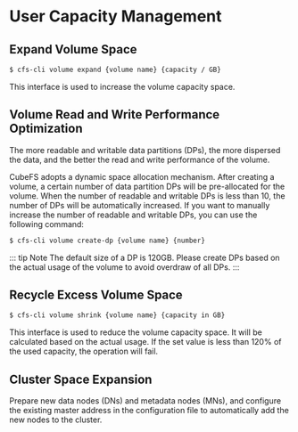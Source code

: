 # User Capacity Management

## Expand Volume Space

```bash
$ cfs-cli volume expand {volume name} {capacity / GB}
```

This interface is used to increase the volume capacity space.

## Volume Read and Write Performance Optimization

The more readable and writable data partitions (DPs), the more dispersed the data, and the better the read and write performance of the volume.

CubeFS adopts a dynamic space allocation mechanism. After creating a volume, a certain number of data partition DPs will be pre-allocated for the volume. When the number of readable and writable DPs is less than 10, the number of DPs will be automatically increased. If you want to manually increase the number of readable and writable DPs, you can use the following command:

```bash
$ cfs-cli volume create-dp {volume name} {number}
```

::: tip Note
The default size of a DP is 120GB. Please create DPs based on the actual usage of the volume to avoid overdraw of all DPs.
:::

## Recycle Excess Volume Space

```bash
$ cfs-cli volume shrink {volume name} {capacity in GB}
```

This interface is used to reduce the volume capacity space. It will be calculated based on the actual usage. If the set value is less than 120% of the used capacity, the operation will fail.

## Cluster Space Expansion

Prepare new data nodes (DNs) and metadata nodes (MNs), and configure the existing master address in the configuration file to automatically add the new nodes to the cluster.